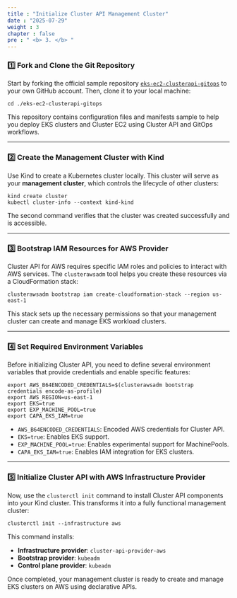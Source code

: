 ```yaml
---
title : "Initialize Cluster API Management Cluster"
date : "2025-07-29"
weight : 3
chapter : false
pre : " <b> 3. </b> "
---
```

### 1️⃣ Fork and Clone the Git Repository

Start by forking the official sample repository [`eks-ec2-clusterapi-gitops`](https://github.com/aws-samples/eks-ec2-clusterapi-gitops) to your own GitHub account. Then, clone it to your local machine:

```
cd ./eks-ec2-clusterapi-gitops
```

This repository contains configuration files and manifests sample to help you deploy EKS clusters and Cluster EC2 using Cluster API and GitOps workflows.

---

### 2️⃣ Create the Management Cluster with Kind

Use Kind to create a Kubernetes cluster locally. This cluster will serve as your **management cluster**, which controls the lifecycle of other clusters:

```
kind create cluster
kubectl cluster-info --context kind-kind
```

The second command verifies that the cluster was created successfully and is accessible.

---

### 3️⃣ Bootstrap IAM Resources for AWS Provider

Cluster API for AWS requires specific IAM roles and policies to interact with AWS services. The `clusterawsadm` tool helps you create these resources via a CloudFormation stack:

```
clusterawsadm bootstrap iam create-cloudformation-stack --region us-east-1
```

This stack sets up the necessary permissions so that your management cluster can create and manage EKS workload clusters.

---

### 4️⃣ Set Required Environment Variables

Before initializing Cluster API, you need to define several environment variables that provide credentials and enable specific features:

```
export AWS_B64ENCODED_CREDENTIALS=$(clusterawsadm bootstrap credentials encode-as-profile)
export AWS_REGION=us-east-1
export EKS=true
export EXP_MACHINE_POOL=true
export CAPA_EKS_IAM=true
```

- `AWS_B64ENCODED_CREDENTIALS`: Encoded AWS credentials for Cluster API.
- `EKS=true`: Enables EKS support.
- `EXP_MACHINE_POOL=true`: Enables experimental support for MachinePools.
- `CAPA_EKS_IAM=true`: Enables IAM integration for EKS clusters.

---

### 5️⃣ Initialize Cluster API with AWS Infrastructure Provider

Now, use the `clusterctl init` command to install Cluster API components into your Kind cluster. This transforms it into a fully functional management cluster:

```
clusterctl init --infrastructure aws
```

This command installs:
- **Infrastructure provider**: `cluster-api-provider-aws`
- **Bootstrap provider**: `kubeadm`
- **Control plane provider**: `kubeadm`

Once completed, your management cluster is ready to create and manage EKS clusters on AWS using declarative APIs.

